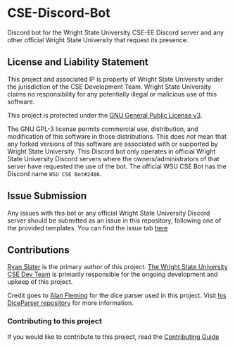 # CSE-Discord-Bot

Discord bot for the Wright State University CSE-EE Discord server and any other official Wright State University that request its presence.

## License and Liability Statement

This project and associated IP is property of Wright State University under the jurisdiction of the CSE Development Team. Wright State University claims no responsibility for any potentially illegal or malicious use of this software.

This project is protected under the [GNU General Public License v3](https://github.com/wrightedu/CSE-Discord-Bot/blob/master/LICENSE).

The GNU GPL-3 license permits commercial use, distribution, and modification of this software in those distributions. This does _not_ mean that any forked versions of this software are associated with or supported by Wright State University. This Discord bot only operates in official Wright State University Discord servers where the owners/administrators of that server have requested the use of the bot. The official WSU CSE Bot has the Discord name `WSU CSE Bot#2486`.

## Issue Submission

Any issues with this bot or any official Wright State University Discord server should be submitted as an issue in this repository, following one of the provided templates. You can find the issue tab [here](https://github.com/wrightedu/CSE-Discord-Bot/issues)

## Contributions

[Ryan Slater](https://github.com/CodingPenguin1) is the primary author of this project.
[The Wright State University CSE Dev Team](https://github.com/orgs/wrightedu/teams/cse-dev-team) is primarily responsible for the ongoing development and upkeep of this project.

Credit goes to [Alan Fleming](https://github.com/AlanCFleming) for the dice parser used in this project. Visit [his DiceParser repository](https://github.com/AlanCFleming/DiceParser) for more information.

### Contributing to this project

If you would like to contribute to this project, read the [Contributing Guide](CONTRIBUTING.md)
